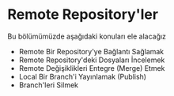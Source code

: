# Remote Repository'ler

Bu bölümümüzde aşağıdaki konuları ele alacağız

* Remote Bir Repository'ye Bağlantı Sağlamak
* Remote Repository'deki Dosyaları İncelemek
* Remote Değişiklikleri Entegre (Merge) Etmek
* Local Bir Branch'i Yayınlamak (Publish)
* Branch'leri Silmek
